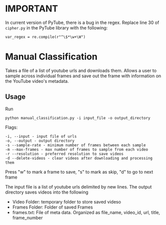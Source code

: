 # IMPORTANT
In current version of PyTube, there is a bug in the regex. Replace line 30 of ```cipher.py``` in the PyTube library with the following:
```
var_regex = re.compile(r"^\$*\w+\W")
```

# Manual Classification
Takes a file of a list of youtube urls and downloads them. Allows a user to sample across individual frames and save out the frame with information on the YouTube video's metadata.

## Usage
Run
```
python manual_classification.py -i input_file -o output_directory
```

Flags:
```
-i, --input - input file of urls
-o, --output - output directory
-s --sample-rate - minimum number of frames between each sample
-m --max-frames - max number of frames to sample from each video
-r --resolution - preferred resolution to save videos
-d --delete-videos - clear videos after downloading and processing them
```
Press "w" to mark a frame to save, "s" to mark as skip, "d" to go to next frame

The input file is a list of youtube urls delimited by new lines.
The output directory saves videos into the following
- Video Folder: temporary folder to store saved videso
- Frames Folder: Folder of saved Frames
- frames.txt: File of meta data. Organized as file_name, video_id, url, title, frame_number
